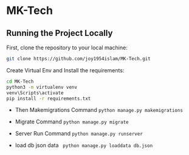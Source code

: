 # MK-Tech
## Running the Project Locally

First, clone the repository to your local machine:

```bash
git clone https://github.com/joy1954islam/MK-Tech.git
```

Create Virtual Env and Install the requirements:

```bash
cd MK-Tech
python3 -m virtualenv venv
venv\Scripts\activate
pip install -r requirements.txt
```

* Then Makemigrations Command
```python manage.py makemigrations```


* Migrate Command
```python manage.py migrate```

* Server Run Command
```python manage.py runserver```

* load db json data
``` python manage.py loaddata db.json```
